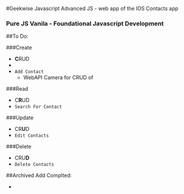 #Geekwise Javascript Advanced JS - web app of the IOS Contacts app
### Pure JS Vanila - Foundational Javascript Development


##To Do:
 
###Create
 - **C**RUD
 - 
 - `Add Contact`
	 - WebAPI Camera for CRUD of 

###Read 
 - C**R**UD
 - `Search For Contact`

###Update
 - CR**U**D
 - `Edit Contacts`

###Delete
 - CRU**D**
 - `Delete Contacts`

##Archived Add Complted:

- 
